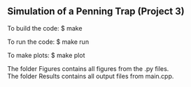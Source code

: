 Simulation of a Penning Trap (Project 3)
-------------------------------------------------
To build the code:
$ make

To run the code:
$ make run

To make plots:
$ make plot

The folder Figures contains all figures from the .py files. \
The folder Results contains all output files from main.cpp.
